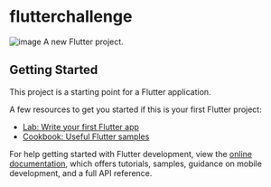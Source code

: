 # flutterchallenge
![image](https://github.com/kafryan/PetApp/assets/107162986/a5f9a214-b7c8-43dd-b841-b4dd9f0a6c95)
A new Flutter project.

## Getting Started

This project is a starting point for a Flutter application.

A few resources to get you started if this is your first Flutter project:

- [Lab: Write your first Flutter app](https://docs.flutter.dev/get-started/codelab)
- [Cookbook: Useful Flutter samples](https://docs.flutter.dev/cookbook)

For help getting started with Flutter development, view the
[online documentation](https://docs.flutter.dev/), which offers tutorials,
samples, guidance on mobile development, and a full API reference.
